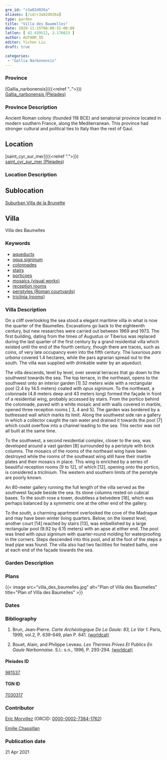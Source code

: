 ```yaml
---
gre_id: "c3a82d026a"
aliases: [/id/c3a82d026a]
type: garden
title: "Villa des Baumelles"
date: 2020-11-15T00:08:52-00:00
latlon: [ 42.439512, 3.176623 ]
author: AUTHOR_ID
editor: Yichen Liu
draft: true

categories:
 - "Gallia Narbonensis"
---
```


### Province

[Gallia_narbonensis]({{<relref "..">}}) \
[Gallia_narbonensis (Pleiades)](https://pleiades.stoa.org/places/981537)

### Province Description

Ancient Roman colony (founded 118 BCE) and senatorial province located in modern southern France, along the Mediterranean. This province had stronger cultural and political ties to Italy than the rest of Gaul.

## Location

[saint_cyr_sur_mer]({{<relref ".">}}) \
[saint_cyr_sur_mer (Pleiades)](https://pleiades.stoa.org/places/452090054)

### Location Description

<!--### Location Description-->

<!-- LEAVE THIS BLANK FOR NOW -->

## Sublocation

[Suburban Villa de la Brunette](#)

<!--### Sublocation Description-->

<!-- DESCRIPTION -->

## Villa

Villa des Baumelles



### Keywords

- [aqueducts](http://vocab.getty.edu/page/aat/300006165)
- [opus signinum](http://vocab.getty.edu/page/aat/300379969)
- [colonnades](http://vocab.getty.edu/page/aat/300002613)
- [stairs](http://vocab.getty.edu/page/aat/300003228)
- [porticoes](http://vocab.getty.edu/page/aat/300004145)
- [mosaics (visual works)](http://vocab.getty.edu/page/aat/300015342)
- [reception rooms](http://vocab.getty.edu/page/aat/300077176)
- [peristyles (Roman courtyards)](http://vocab.getty.edu/page/aat/300004029)
- [triclinia (rooms)](http://vocab.getty.edu/page/aat/300004359)




### Villa Description

On a cliff overlooking the sea stood a elegant maritime villa in what is now the quarter of the Baumelles.  Excavations go back to the eighteenth century, but new researches were carried out between 1969 and 1973.  The first building, dating from the times of Augustus or Tiberius was replaced during the last quarter of the first century by a grand residential villa which existed until the end of the fourth century, though there are traces, such as coins,  of very late occupancy even into the fifth century.  The luxurious *pars urbana* covered 1.4 hectares, while the pars agrarian spread out to the south.  The villa was supplied with drinkable water by an aqueduct.     

The villa descends, level by level, over several terraces that go down to the southwest towards the sea.  The top terrace, in the northeast, opens to the southwest onto an interior garden [1] 32 meters wide with a rectangular pool (2.4 by 14.5 meters) coated with *opus signinum*.  To the northeast, a colonnade (4.8 meters deep and 43 meters long) formed the façade in front of a residential wing, probably accessed by stairs.  From the portico behind the colonnade, paved with a white mosaic and with walls covered in marble, opened three reception rooms [ 3, 4 and 5].  The garden was bordered by a buttressed wall which marks its limit.  Along the southwest side ran a gallery in which a collector caught the rain water and drained it towards the pool [7] which could overflow into a channel leading to the sea.  This sector was not all built at the same time.  

To the southwest, a second residential complex, closer to the sea, was developed around a vast garden [8] surrounded by a peristyle with brick columns.  The mosaics of the rooms of the northeast wing have been destroyed while the rooms of the southeast wing still have their marble plates and their mosaics in place.  This wing is enriched by a series of beautiful reception rooms [9 to 12], of which [12], opening onto the portico, is considered a *triclinium*. The western and southern limits of the peristyle are poorly known.  

An 80-meter gallery running the full length of the villa served as the southwest façade beside the sea.  Its stone columns rested on cubical bases.  To the south rose a tower, doubtless a belvedere [16], which was perhaps balanced by a symmetric one at the other end of the gallery.

To the south, a charming apartment overlooked the cove of the Madrague and may have been winter living quarters.  Below, on the lowest level, another court [14] reached by stairs [13], was embellished by a large rectangular pool (9.92 by 6.15 meters) with an apse at either end.  The pool was lined with *opus signinum* with quarter-round molding for waterproofing in the corners.  Steps descended into this pool, and at the foot of the steps a lead pipe was found.  The villa also had two facilities for heated baths, one at each end of the façade towards the sea.


### Garden Description




### Plans


{{< image src="villa_des_baumelles.jpg" alt="Plan of Villa des Baumelles" title="Plan of Villa des Baumelles" >}}



### Dates






### Bibliography

1.  Brun, Jean-Pierre. *Carte Archéologique De La Gaule: 83, Le Var 1*. Paris, 1999, vol.2, P. 639-649, plan P. 641. [(worldcat)](http://www.worldcat.org/oclc/1074683092)

2. Bouet, Alain, and Philippe Leveau. *Les Thermes Prives Et Publics En Gaule Narbonnaise*. S.l.: s.n., 1996, P. 293-294. [(worldcat)](http://www.worldcat.org/oclc/490154337)

#### Pleiades ID

[981537](https://pleiades.stoa.org/places/981537)

#### TGN ID

[7030317](http://vocab.getty.edu/page/tgn/7030317)


### Contributor

[Eric Morvillez](link) (ORCID: [0000-0002-7384-1762](https://orcid.org/0000-0002-7384-1762))

[Emilie Chassillan](link)
### Publication date


21 Apr 2021

<!--### Related articles-->

<!-- Links to other related articles. Leave blank for now -->